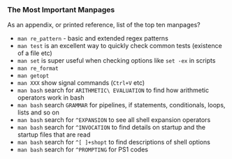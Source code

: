 ### The Most Important Manpages

As an appendix, or printed reference, list of the top ten manpages?

- `man re_pattern` - basic and extended regex patterns
- `man test` is an excellent way to quickly check common tests (existence of a file etc)
- `man set` is super useful when checking options like `set -ex` in scripts
- `man re_format`
- `man getopt`
- `man XXX` show signal commands (`Ctrl+V` etc)
- `man bash` search for `ARITHMETIC\ EVALUATION` to find how arithmetic operators work in bash
- `man bash` search `GRAMMAR` for pipelines, if statements, conditionals, loops, lists and so on
- `man bash` search for `^EXPANSION` to see all shell expansion operators
- `man bash` search for `^INVOCATION` to find details on startup and the startup files that are read
- `man bash` search for `^[ ]+shopt` to find descriptions of shell options
- `man bash` search for `^PROMPTING` for PS1 codes

